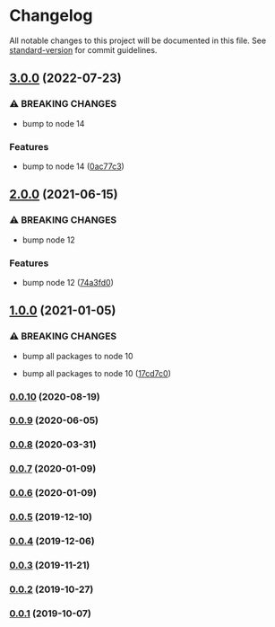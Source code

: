 # Changelog

All notable changes to this project will be documented in this file. See [standard-version](https://github.com/conventional-changelog/standard-version) for commit guidelines.

## [3.0.0](https://github.com/kellyselden/faltest/compare/multiple-browsers@2.0.0...multiple-browsers@3.0.0) (2022-07-23)


### ⚠ BREAKING CHANGES

* bump to node 14

### Features

* bump to node 14 ([0ac77c3](https://github.com/kellyselden/faltest/commit/0ac77c3b980a3c6835b77c9557e511ba13fc1b59))

## [2.0.0](https://github.com/kellyselden/faltest/compare/multiple-browsers@1.0.0...multiple-browsers@2.0.0) (2021-06-15)


### ⚠ BREAKING CHANGES

* bump node 12

### Features

* bump node 12 ([74a3fd0](https://github.com/kellyselden/faltest/commit/74a3fd06f787685cf543d5725f0b45ae4215fcf5))

## [1.0.0](https://github.com/kellyselden/faltest/compare/multiple-browsers@0.0.10...multiple-browsers@1.0.0) (2021-01-05)


### ⚠ BREAKING CHANGES

* bump all packages to node 10

* bump all packages to node 10 ([17cd7c0](https://github.com/kellyselden/faltest/commit/17cd7c0173a4c57e15b1b187b73411c4e466b9b0))

### [0.0.10](https://github.com/kellyselden/faltest/compare/multiple-browsers@0.0.9...multiple-browsers@0.0.10) (2020-08-19)

### [0.0.9](https://github.com/CrowdStrike/faltest/compare/multiple-browsers@0.0.8...multiple-browsers@0.0.9) (2020-06-05)

### [0.0.8](https://github.com/CrowdStrike/faltest/compare/multiple-browsers@0.0.7...multiple-browsers@0.0.8) (2020-03-31)

### [0.0.7](https://github.com/CrowdStrike/faltest/compare/multiple-browsers@0.0.6...multiple-browsers@0.0.7) (2020-01-09)

### [0.0.6](https://github.com/CrowdStrike/faltest/compare/multiple-browsers@0.0.5...multiple-browsers@0.0.6) (2020-01-09)

### [0.0.5](https://github.com/CrowdStrike/faltest/compare/multiple-browsers@0.0.4...0.0.5) (2019-12-10)

### [0.0.4](https://github.com/CrowdStrike/faltest/compare/multiple-browsers@0.0.3...0.0.4) (2019-12-06)

### [0.0.3](https://github.com/CrowdStrike/faltest/compare/multiple-browsers@0.0.2...0.0.3) (2019-11-21)

### [0.0.2](https://github.com/CrowdStrike/faltest/compare/multiple-browsers@0.0.1...0.0.2) (2019-10-27)

### [0.0.1](https://github.com/CrowdStrike/faltest/compare/multiple-browsers@0.0.0...0.0.1) (2019-10-07)
